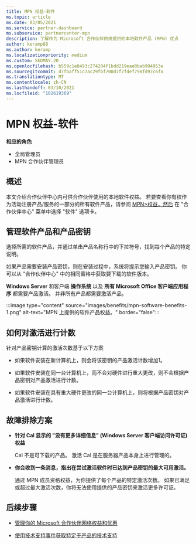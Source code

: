 ```yaml
---
title: MPN 权益-软件
ms.topic: article
ms.date: 03/05/2021
ms.service: partner-dashboard
ms.subservice: partnercenter-mpn
description: 了解作为 Microsoft 合作伙伴网络提供的本地软件产品 (MPN) 优点
author: keramp88
ms.author: keramp
ms.localizationpriority: medium
ms.custom: SEOMAY.20
ms.openlocfilehash: b559c1e8493c274204f1bdd219eae8bab994953e
ms.sourcegitcommit: d7fbaff51c7ac29fbf700d7f7fdef798fd97c6fa
ms.translationtype: MT
ms.contentlocale: zh-CN
ms.lasthandoff: 03/10/2021
ms.locfileid: "102619369"
---
```

# <a name="mpn-benefits---software"></a>MPN 权益-软件

**相应的角色**

- 全局管理员
- MPN 合作伙伴管理员

## <a name="overview"></a>概述

本文介绍合作伙伴中心内可供合作伙伴使用的本地软件权益。 若要查看你有权作为活动注册产品/服务的一部分的所有软件产品，请参阅  [MPN>权益，然后](https://partner.microsoft.com/dashboard/mpn/membership/benefits/software) 在 "合作伙伴中心" 菜单中选择 "软件" 选项卡。  

## <a name="manage-software-products-and-product-keys"></a>管理软件产品和产品密钥

选择所需的软件产品，并通过单击产品名称行中的下拉符号，找到每个产品的特定说明。

如果产品需要安装产品密钥，则在安装过程中，系统将提示您输入产品密钥。 你可以从 "合作伙伴中心" 中的相同窗格中获取要下载的软件版本。

**Windows Server** 和客户端 **操作系统** 以及 **所有 Microsoft Office 客户端应用程序** 都需要产品激活。 并非所有产品都需要激活产品。

:::image type="content" source="images/benefits/mpn-software-benefits-1.png" alt-text="MPN 上提供的软件产品权益。" border="false":::

## <a name="how-activations-are-counted"></a>如何对激活进行计数

针对产品密钥计算的激活次数基于以下方案

- 如果软件安装在新计算机上，则会将该密钥的产品激活计数增加1。
 
- 如果软件安装在同一台计算机上，而不会对硬件进行重大更改，则不会根据产品密钥对产品激活进行计数。

- 如果软件安装在具有重大硬件更改的同一台计算机上，则将根据产品密钥对产品激活进行计数。

## <a name="troubleshooting-scenarios"></a>故障排除方案

- **针对 Cal 显示的 "没有更多详细信息" (Windows Server 客户端访问许可证) 权益**

    Cal 不是可下载的产品。 激活 Cal 是在服务器产品本身上进行管理的。

- **你会收到一条消息，指出在尝试激活软件时已达到产品密钥的最大可用激活。**

    通过 MPN 成员资格权益，为你提供了每个产品的特定激活次数。 如果已满足或超过最大激活次数，你将无法使用提供的产品密钥来激活更多许可证。


 ## <a name="next-steps"></a>后续步骤

- [管理你的 Microsoft 合作伙伴网络权益和优惠](manage-your-partner-network-benefits.md)

- [使用技术支持事件获取特定于产品的技术支持](mpn-benefits-technical-support.md)



